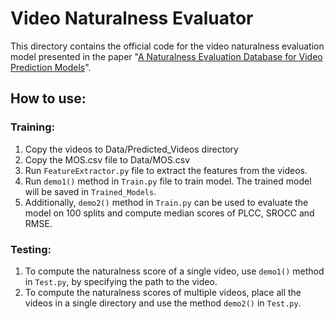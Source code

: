 # Video Naturalness Evaluator
This directory contains the official code for the video naturalness evaluation model presented in the paper "[A Naturalness Evaluation Database for Video Prediction Models](https://arxiv.org/abs/2005.00356)".

## How to use:
### Training:
1. Copy the videos to Data/Predicted_Videos directory
2. Copy the MOS.csv file to Data/MOS.csv
3. Run `FeatureExtractor.py` file to extract the features from the videos.
4. Run `demo1()` method in `Train.py` file to train model. The trained model will be saved in `Trained_Models`.
5. Additionally, `demo2()` method in `Train.py` can be used to evaluate the model on 100 splits and compute median scores of PLCC, SROCC and RMSE.

### Testing:
1. To compute the naturalness score of a single video, use `demo1()` method in `Test.py`, by specifying the path to the video.
2. To compute the naturalness scores of multiple videos, place all the videos in a single directory and use the method `demo2()` in `Test.py`.
